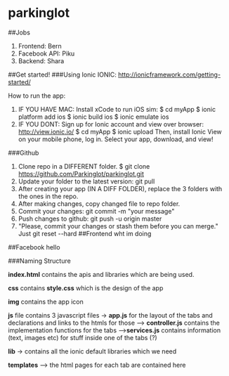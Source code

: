 # parkinglot

##Jobs
1. Frontend: Bern
2. Facebook API: Piku
3. Backend: Shara

##Get started!
###Using Ionic
IONIC: http://ionicframework.com/getting-started/

How to run the app:

1. IF YOU HAVE MAC: Install xCode to run iOS sim:
$ cd myApp
$ ionic platform add ios
$ ionic build ios
$ ionic emulate ios
2. IF YOU DONT: Sign up for Ionic account and view over browser:
http://view.ionic.io/
  $ cd myApp
  $ ionic upload
  Then, install Ionic View on your mobile phone, log in. Select your app, download, and view!

###Github
1. Clone repo in a DIFFERENT folder. $ git clone https://github.com/Parkinglot/parkinglot.git
2. Update your folder to the latest version: git pull
2. After creating your app (IN A DIFF FOLDER), replace the 3 folders with the ones in the repo.
3. After making changes, copy changed file to repo folder.
4. Commit your changes: git commit -m "your message"
5. Push changes to github: git push -u origin master
6. "Please, commit your changes or stash them before you can merge." Just git reset --hard
##Frontend
wht im doing

##Facebook
hello

###Naming Structure

**index.html** contains the apis and libraries which are being used.

**css** contains **style.css** which is the design of the app

**img** contains the app icon

**js** file contains 3 javascript files -> **app.js** for the layout of the tabs and declarations and links to the htmls for those
--> **controller.js** contains the implementation functions for the tabs
-->**services.js** contains information (text, images etc) for stuff inside one of the tabs (?)

**lib** -> contains all the ionic default libraries which we need

**templates** --> the html pages for each tab are  contained here

